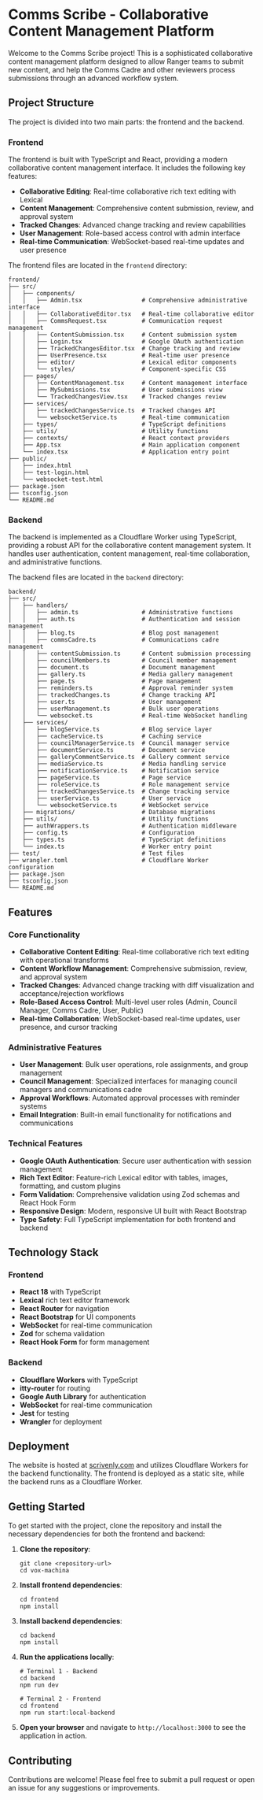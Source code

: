 # Comms Scribe - Collaborative Content Management Platform

Welcome to the Comms Scribe project! This is a sophisticated collaborative content management platform designed to allow Ranger teams to submit new content, and help the Comms Cadre and other reviewers process submissions through an advanced workflow system.

## Project Structure

The project is divided into two main parts: the frontend and the backend.

### Frontend

The frontend is built with TypeScript and React, providing a modern collaborative content management interface. It includes the following key features:

- **Collaborative Editing**: Real-time collaborative rich text editing with Lexical
- **Content Management**: Comprehensive content submission, review, and approval system
- **Tracked Changes**: Advanced change tracking and review capabilities
- **User Management**: Role-based access control with admin interface
- **Real-time Communication**: WebSocket-based real-time updates and user presence

The frontend files are located in the `frontend` directory:

```
frontend/
├── src/
│   ├── components/
│   │   ├── Admin.tsx                 # Comprehensive administrative interface
│   │   ├── CollaborativeEditor.tsx   # Real-time collaborative editor
│   │   ├── CommsRequest.tsx          # Communication request management
│   │   ├── ContentSubmission.tsx     # Content submission system
│   │   ├── Login.tsx                 # Google OAuth authentication
│   │   ├── TrackedChangesEditor.tsx  # Change tracking and review
│   │   ├── UserPresence.tsx          # Real-time user presence
│   │   ├── editor/                   # Lexical editor components
│   │   └── styles/                   # Component-specific CSS
│   ├── pages/
│   │   ├── ContentManagement.tsx     # Content management interface
│   │   ├── MySubmissions.tsx         # User submissions view
│   │   └── TrackedChangesView.tsx    # Tracked changes review
│   ├── services/
│   │   ├── trackedChangesService.ts  # Tracked changes API
│   │   └── websocketService.ts       # Real-time communication
│   ├── types/                        # TypeScript definitions
│   ├── utils/                        # Utility functions
│   ├── contexts/                     # React context providers
│   ├── App.tsx                       # Main application component
│   └── index.tsx                     # Application entry point
├── public/
│   ├── index.html
│   ├── test-login.html
│   └── websocket-test.html
├── package.json
├── tsconfig.json
└── README.md
```

### Backend

The backend is implemented as a Cloudflare Worker using TypeScript, providing a robust API for the collaborative content management system. It handles user authentication, content management, real-time collaboration, and administrative functions.

The backend files are located in the `backend` directory:

```
backend/
├── src/
│   ├── handlers/
│   │   ├── admin.ts                  # Administrative functions
│   │   ├── auth.ts                   # Authentication and session management
│   │   ├── blog.ts                   # Blog post management
│   │   ├── commsCadre.ts             # Communications cadre management
│   │   ├── contentSubmission.ts      # Content submission processing
│   │   ├── councilMembers.ts         # Council member management
│   │   ├── document.ts               # Document management
│   │   ├── gallery.ts                # Media gallery management
│   │   ├── page.ts                   # Page management
│   │   ├── reminders.ts              # Approval reminder system
│   │   ├── trackedChanges.ts         # Change tracking API
│   │   ├── user.ts                   # User management
│   │   ├── userManagement.ts         # Bulk user operations
│   │   └── websocket.ts              # Real-time WebSocket handling
│   ├── services/
│   │   ├── blogService.ts            # Blog service layer
│   │   ├── cacheService.ts           # Caching service
│   │   ├── councilManagerService.ts  # Council manager service
│   │   ├── documentService.ts        # Document service
│   │   ├── galleryCommentService.ts  # Gallery comment service
│   │   ├── mediaService.ts           # Media handling service
│   │   ├── notificationService.ts    # Notification service
│   │   ├── pageService.ts            # Page service
│   │   ├── roleService.ts            # Role management service
│   │   ├── trackedChangesService.ts  # Change tracking service
│   │   ├── userService.ts            # User service
│   │   └── websocketService.ts       # WebSocket service
│   ├── migrations/                   # Database migrations
│   ├── utils/                        # Utility functions
│   ├── authWrappers.ts               # Authentication middleware
│   ├── config.ts                     # Configuration
│   ├── types.ts                      # TypeScript definitions
│   └── index.ts                      # Worker entry point
├── test/                             # Test files
├── wrangler.toml                     # Cloudflare Worker configuration
├── package.json
├── tsconfig.json
└── README.md
```

## Features

### Core Functionality
- **Collaborative Content Editing**: Real-time collaborative rich text editing with operational transforms
- **Content Workflow Management**: Comprehensive submission, review, and approval system
- **Tracked Changes**: Advanced change tracking with diff visualization and acceptance/rejection workflows
- **Role-Based Access Control**: Multi-level user roles (Admin, Council Manager, Comms Cadre, User, Public)
- **Real-time Collaboration**: WebSocket-based real-time updates, user presence, and cursor tracking

### Administrative Features
- **User Management**: Bulk user operations, role assignments, and group management
- **Council Management**: Specialized interfaces for managing council managers and communications cadre
- **Approval Workflows**: Automated approval processes with reminder systems
- **Email Integration**: Built-in email functionality for notifications and communications

### Technical Features
- **Google OAuth Authentication**: Secure user authentication with session management
- **Rich Text Editor**: Feature-rich Lexical editor with tables, images, formatting, and custom plugins
- **Form Validation**: Comprehensive validation using Zod schemas and React Hook Form
- **Responsive Design**: Modern, responsive UI built with React Bootstrap
- **Type Safety**: Full TypeScript implementation for both frontend and backend

## Technology Stack

### Frontend
- **React 18** with TypeScript
- **Lexical** rich text editor framework
- **React Router** for navigation
- **React Bootstrap** for UI components
- **WebSocket** for real-time communication
- **Zod** for schema validation
- **React Hook Form** for form management

### Backend
- **Cloudflare Workers** with TypeScript
- **itty-router** for routing
- **Google Auth Library** for authentication
- **WebSocket** for real-time communication
- **Jest** for testing
- **Wrangler** for deployment

## Deployment

The website is hosted at [scrivenly.com](https://scrivenly.com) and utilizes Cloudflare Workers for the backend functionality. The frontend is deployed as a static site, while the backend runs as a Cloudflare Worker.

## Getting Started

To get started with the project, clone the repository and install the necessary dependencies for both the frontend and backend:

1. **Clone the repository**:
   ```
   git clone <repository-url>
   cd vox-machina
   ```

2. **Install frontend dependencies**:
   ```
   cd frontend
   npm install
   ```

3. **Install backend dependencies**:
   ```
   cd backend
   npm install
   ```

4. **Run the applications locally**:
   ```
   # Terminal 1 - Backend
   cd backend
   npm run dev
   
   # Terminal 2 - Frontend
   cd frontend
   npm run start:local-backend
   ```

5. **Open your browser** and navigate to `http://localhost:3000` to see the application in action.

## Contributing

Contributions are welcome! Please feel free to submit a pull request or open an issue for any suggestions or improvements.